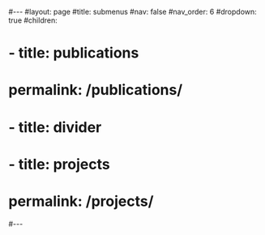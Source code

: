 #---
#layout: page
#title: submenus
#nav: false
#nav_order: 6
#dropdown: true
#children: 
#    - title: publications
#      permalink: /publications/
#    - title: divider
#    - title: projects
#      permalink: /projects/
#---
